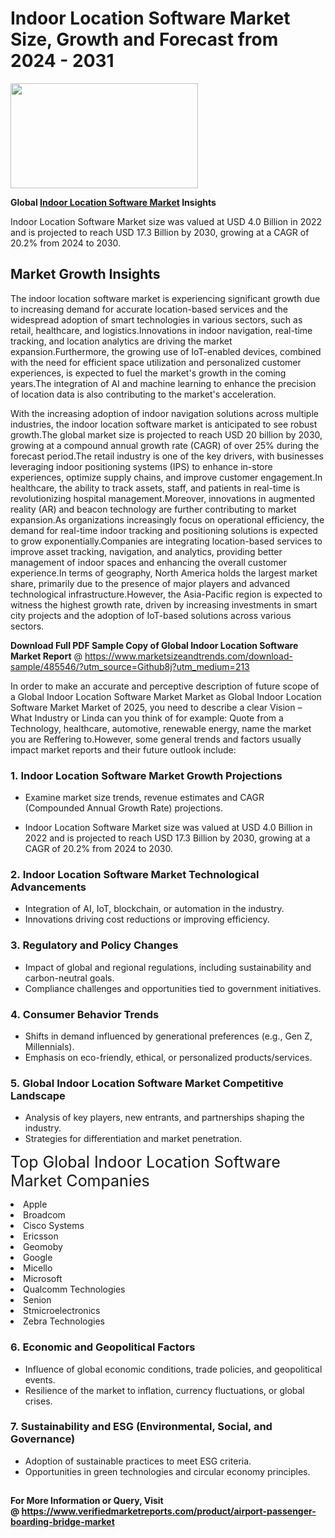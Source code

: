 <H1>Indoor Location Software Market Size, Growth and Forecast from 2024 - 2031</H1><img class="aligncenter size-medium wp-image-584254" src="https://thirdeyenews.in/wp-content/uploads/2024/09/Global-Market-Research-300x168.jpeg" alt="" width="300" height="168" /><p><strong>Global&nbsp;<a href="https://www.marketsizeandtrends.com/download-sample/485546/?utm_source=Github8j?utm_medium=213">Indoor Location Software Market</a> Insights</strong></p><p>Indoor Location Software Market size was valued at USD 4.0 Billion in 2022 and is projected to reach USD 17.3 Billion by 2030, growing at a CAGR of 20.2% from 2024 to 2030.</p><p><h2>Market Growth Insights</h2> <p>The indoor location software market is experiencing significant growth due to increasing demand for accurate location-based services and the widespread adoption of smart technologies in various sectors, such as retail, healthcare, and logistics.Innovations in indoor navigation, real-time tracking, and location analytics are driving the market expansion.Furthermore, the growing use of IoT-enabled devices, combined with the need for efficient space utilization and personalized customer experiences, is expected to fuel the market's growth in the coming years.The integration of AI and machine learning to enhance the precision of location data is also contributing to the market's acceleration.</p> <p>With the increasing adoption of indoor navigation solutions across multiple industries, the indoor location software market is anticipated to see robust growth.The global market size is projected to reach USD 20 billion by 2030, growing at a compound annual growth rate (CAGR) of over 25% during the forecast period.The retail industry is one of the key drivers, with businesses leveraging indoor positioning systems (IPS) to enhance in-store experiences, optimize supply chains, and improve customer engagement.In healthcare, the ability to track assets, staff, and patients in real-time is revolutionizing hospital management.Moreover, innovations in augmented reality (AR) and beacon technology are further contributing to market expansion.As organizations increasingly focus on operational efficiency, the demand for real-time indoor tracking and positioning solutions is expected to grow exponentially.Companies are integrating location-based services to improve asset tracking, navigation, and analytics, providing better management of indoor spaces and enhancing the overall customer experience.In terms of geography, North America holds the largest market share, primarily due to the presence of major players and advanced technological infrastructure.However, the Asia-Pacific region is expected to witness the highest growth rate, driven by increasing investments in smart city projects and the adoption of IoT-based solutions across various sectors.<p><span class=""><strong>Download Full PDF Sample Copy of Global Indoor Location Software Market Report</strong> @ <a href="https://www.marketsizeandtrends.com/download-sample/485546/?utm_source=Github8j?utm_medium=213" target="_blank">https://www.marketsizeandtrends.com/download-sample/485546/?utm_source=Github8j?utm_medium=213</a></span></p><p>In order to make an accurate and perceptive description of future scope of a Global&nbsp;Indoor Location Software Market Market as Global&nbsp;Indoor Location Software Market Market of 2025, you need to describe a clear Vision &ndash; What Industry or Linda can you think of for example: Quote from a Technology, healthcare, automotive, renewable energy, name the market you are Reffering to.However, some general trends and factors usually impact market reports and their future outlook include:</p><h3>1.&nbsp;<strong>Indoor Location Software Market Growth Projections</strong></h3><ul><li>Examine market size trends, revenue estimates and CAGR (Compounded Annual Growth Rate) projections.</li><li><p>Indoor Location Software Market size was valued at USD 4.0 Billion in 2022 and is projected to reach USD 17.3 Billion by 2030, growing at a CAGR of 20.2% from 2024 to 2030.</p></li></ul><h3>2.&nbsp;<strong>Indoor Location Software Market Technological Advancements</strong></h3><ul><li>Integration of AI, IoT, blockchain, or automation in the industry.</li><li>Innovations driving cost reductions or improving efficiency.</li></ul><h3>3.&nbsp;<strong>Regulatory and Policy Changes</strong></h3><ul><li>Impact of global and regional regulations, including sustainability and carbon-neutral goals.</li><li>Compliance challenges and opportunities tied to government initiatives.</li></ul><h3>4.&nbsp;<strong>Consumer Behavior Trends</strong></h3><ul><li>Shifts in demand influenced by generational preferences (e.g., Gen Z, Millennials).</li><li>Emphasis on eco-friendly, ethical, or personalized products/services.</li></ul><h3>5.&nbsp;<strong>Global Indoor Location Software Market Competitive Landscape</strong></h3><ul><li>Analysis of key players, new entrants, and partnerships shaping the industry.</li><li>Strategies for differentiation and market penetration.</li></ul><p data-pm-slice="1 1 []"><span style="color: inherit; font-family: inherit; font-size: 25px;">Top Global Indoor Location Software Market Companies</span></p><div class="" data-test-id=""><p><li>Apple</li><li> Broadcom</li><li> Cisco Systems</li><li> Ericsson</li><li> Geomoby</li><li> Google</li><li> Micello</li><li> Microsoft</li><li> Qualcomm Technologies</li><li> Senion</li><li> Stmicroelectronics</li><li> Zebra Technologies</li></p></div><h3>6.&nbsp;<strong>Economic and Geopolitical Factors</strong></h3><ul><li>Influence of global economic conditions, trade policies, and geopolitical events.</li><li>Resilience of the market to inflation, currency fluctuations, or global crises.</li></ul><h3>7.&nbsp;<strong>Sustainability and ESG (Environmental, Social, and Governance)</strong></h3><ul><li>Adoption of sustainable practices to meet ESG criteria.</li><li>Opportunities in green technologies and circular economy principles.</li></ul><h2><strong style="font-size: 14px;">For More Information or Query, Visit @&nbsp;</strong><a style="background-color: #ffffff; font-size: 14px;" href="https://www.marketsizeandtrends.com/report/indoor-location-software-market/" target="_blank">https://www.verifiedmarketreports.com/product/airport-passenger-boarding-bridge-market</a></h2>
